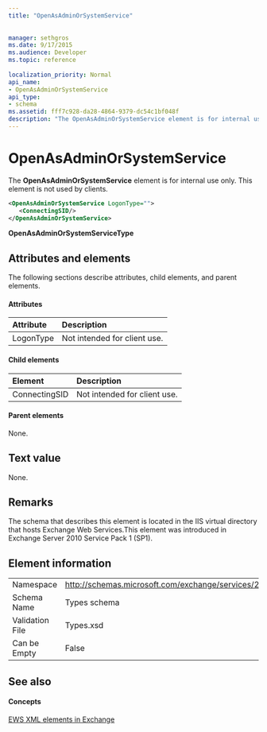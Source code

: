```yaml
---
title: "OpenAsAdminOrSystemService"
 
 
manager: sethgros
ms.date: 9/17/2015
ms.audience: Developer
ms.topic: reference
 
localization_priority: Normal
api_name:
- OpenAsAdminOrSystemService
api_type:
- schema
ms.assetid: fff7c928-da28-4864-9379-dc54c1bf048f
description: "The OpenAsAdminOrSystemService element is for internal use only. This element is not used by clients."
---
```


# OpenAsAdminOrSystemService

The **OpenAsAdminOrSystemService** element is for internal use only. This element is not used by clients. 
  
```XML
<OpenAsAdminOrSystemService LogonType="">
   <ConnectingSID/>
</OpenAsAdminOrSystemService>
```

 **OpenAsAdminOrSystemServiceType**
## Attributes and elements

The following sections describe attributes, child elements, and parent elements.
  
#### Attributes

|**Attribute**|**Description**|
|:-----|:-----|
|LogonType  <br/> |Not intended for client use.  <br/> |
   
#### Child elements

|**Element**|**Description**|
|:-----|:-----|
|ConnectingSID  <br/> |Not intended for client use.  <br/> |
   
#### Parent elements

None.
  
## Text value

None.
  
## Remarks

The schema that describes this element is located in the IIS virtual directory that hosts Exchange Web Services.This element was introduced in Exchange Server 2010 Service Pack 1 (SP1).
  
## Element information

|||
|:-----|:-----|
|Namespace  <br/> |http://schemas.microsoft.com/exchange/services/2006/types  <br/> |
|Schema Name  <br/> |Types schema  <br/> |
|Validation File  <br/> |Types.xsd  <br/> |
|Can be Empty  <br/> |False  <br/> |
   
## See also

#### Concepts

[EWS XML elements in Exchange](ews-xml-elements-in-exchange.md)


